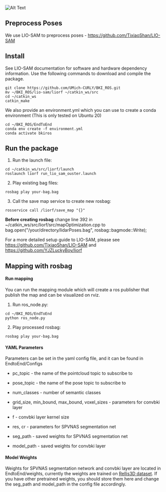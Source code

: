 ![Alt Text](./video.gif)
## Preprocess Poses
We use LIO-SAM to preprocess poses - https://github.com/TixiaoShan/LIO-SAM

  
## Install
See LIO-SAM documentation for software and hardware dependency information.
Use the following commands to download and compile the package.

```
git clone https://github.com/UMich-CURLY/BKI_ROS.git
mv ~/BKI_ROS/lio-sam/liorf ~/catkin_ws/src
cd ~/catkin_ws
catkin_make
```

We also provide an environment.yml which you can use to create a conda environment (This is only tested on Ubuntu 20)
```
cd ~/BKI_ROS/EndToEnd
conda env create -f environment.yml
conda activate bkiros
```

## Run the package

1. Run the launch file:
```
cd ~/catkin_ws/src/liorf/launch
roslaunch liorf run_lio_sam_ouster.launch
```

2. Play existing bag files:
```
rosbag play your-bag.bag
```

3. Call the save map service to create new rosbag:
```
rosservice call /liorf/save_map "{}"
```

**Before creating rosbag** change line 392 in ~/catkin_ws/src/liorf/src/mapOptimization.cpp to bag.open("/your/directory/lidarPoses.bag", rosbag::bagmode::Write);
 
For a more detailed setup guide to LIO-SAM, please see https://github.com/TixiaoShan/LIO-SAM and https://github.com/YJZLuckyBoy/liorf

## Mapping with rosbag

#### Run mapping

You can run the mapping module which will create a ros publisher that publish the map and can be visualized on rviz.

1. Run ros_node.py:
```
cd ~/BKI_ROS/EndToEnd
python ros_node.py
```
2. Play processed rosbag:
```
rosbag play your-bag.bag
```

#### YAML Parameters

Parameters can be set in the yaml config file, and it can be found in EndtoEnd/Configs

* pc_topic - the name of the pointcloud topic to subscribe to
* pose_topic - the name of the pose topic to subscribe to
* num_classes - number of semantic classes

* grid_size, min_bound, max_bound, voxel_sizes - parameters for convbki layer
* f - convbki layer kernel size
* res, cr - parameters for SPVNAS segmentation net
* seg_path - saved weights for SPVNAS segmentation net
* model_path - saved weights for convbki layer

#### Model Weights

Weights for SPVNAS segmentation network and convbki layer are located in EndtoEnd/weights, currently the weights are trained on [Rellis3D dataset](https://github.com/unmannedlab/RELLIS-3D). If you have other pretrained weights, you should store them here and change the seg_path and model_path in the config file accordingly. 



